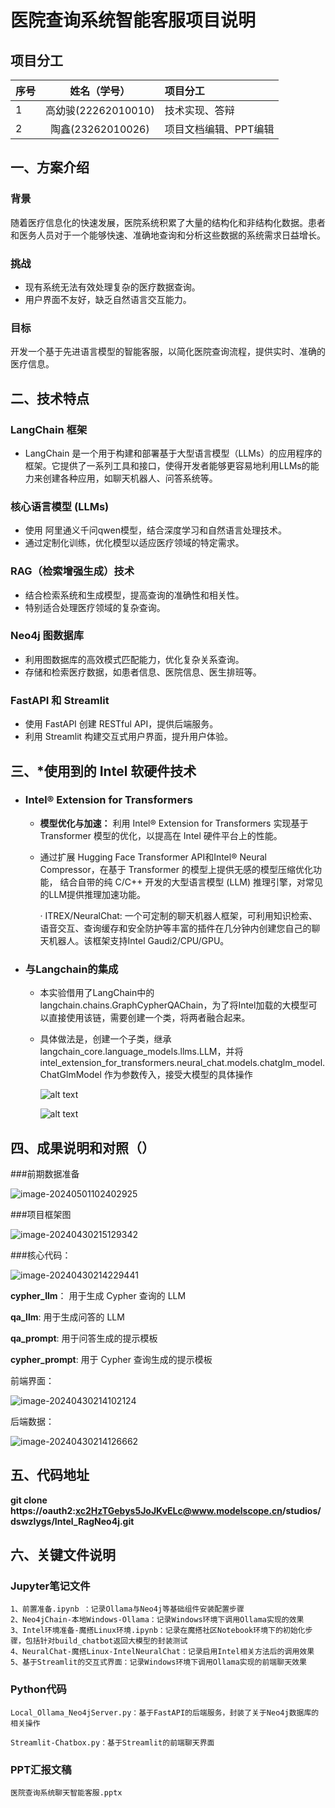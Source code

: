 # 医院查询系统智能客服项目说明

## 项目分工

| 序号 |    姓名（学号）     | 项目分工              |
| ---- | :-----------------: | :-------------------- |
| 1    | 高幼骏(22262010010) | 技术实现、答辩        |
| 2    |  陶鑫(23262010026)  | 项目文档编辑、PPT编辑 |



## 一、方案介绍

### 背景

随着医疗信息化的快速发展，医院系统积累了大量的结构化和非结构化数据。患者和医务人员对于一个能够快速、准确地查询和分析这些数据的系统需求日益增长。

### 挑战

- 现有系统无法有效处理复杂的医疗数据查询。
- 用户界面不友好，缺乏自然语言交互能力。

### 目标

开发一个基于先进语言模型的智能客服，以简化医院查询流程，提供实时、准确的医疗信息。

## 二、技术特点

### LangChain 框架

- LangChain 是一个用于构建和部署基于大型语言模型（LLMs）的应用程序的框架。它提供了一系列工具和接口，使得开发者能够更容易地利用LLMs的能力来创建各种应用，如聊天机器人、问答系统等。

### 核心语言模型 (LLMs)

- 使用 阿里通义千问qwen模型，结合深度学习和自然语言处理技术。
- 通过定制化训练，优化模型以适应医疗领域的特定需求。

### RAG（检索增强生成）技术

- 结合检索系统和生成模型，提高查询的准确性和相关性。
- 特别适合处理医疗领域的复杂查询。

### Neo4j 图数据库
- 利用图数据库的高效模式匹配能力，优化复杂关系查询。
- 存储和检索医疗数据，如患者信息、医院信息、医生排班等。

### FastAPI 和 Streamlit
- 使用 FastAPI 创建 RESTful API，提供后端服务。
- 利用 Streamlit 构建交互式用户界面，提升用户体验。

## 三、*使用到的 Intel 软硬件技术

- ### Intel® Extension for Transformers

    - **模型优化与加速：** 利用 Intel® Extension for Transformers 实现基于 Transformer 模型的优化，以提高在 Intel 硬件平台上的性能。

    - 通过扩展 Hugging Face Transformer API和Intel® Neural Compressor，在基于 Transformer 的模型上提供无感的模型压缩优化功能， 结合自带的纯 C/C++ 开发的大型语言模型 (LLM) 推理引擎，对常见的LLM提供推理加速功能。

        · ITREX/NeuralChat: 一个可定制的聊天机器人框架，可利用知识检索、语音交互、查询缓存和安全防护等丰富的插件在几分钟内创建您自己的聊天机器人。该框架支持Intel Gaudi2/CPU/GPU。
- ### 与Langchain的集成
  - 本实验借用了LangChain中的 langchain.chains.GraphCypherQAChain，为了将Intel加载的大模型可以直接使用该链，需要创建一个类，将两者融合起来。
  - 具体做法是，创建一个子类，继承 langchain_core.language_models.llms.LLM，并将 intel_extension_for_transformers.neural_chat.models.chatglm_model.ChatGlmModel 作为参数传入，接受大模型的具体操作

    ![alt text](image.png)

    ![alt text](image-3.png)

## 四、成果说明和对照（）

###前期数据准备

![image-20240501102402925](医院查询系统智能客服项目说明.assets/image-20240501102402925.png)

###项目框架图

![image-20240430215129342](医院查询系统智能客服项目说明.assets/image-20240430215129342.png)

###核心代码：

![image-20240430214229441](医院查询系统智能客服项目说明.assets/image-20240430214229441.png)

**cypher_llm**： 用于生成 Cypher 查询的 LLM

**qa_llm**: 用于生成问答的 LLM

**qa_prompt**: 用于问答生成的提示模板

**cypher_prompt**: 用于 Cypher 查询生成的提示模板

前端界面：

![image-20240430214102124](医院查询系统智能客服项目说明.assets/image-20240430214102124.png)

后端数据：

![image-20240430214126662](医院查询系统智能客服项目说明.assets/image-20240430214126662.png)

## 五、代码地址

**git clone https://oauth2:xc2HzTGebys5JoJKvELc@www.modelscope.cn/studios/dswzlygs/Intel_RagNeo4j.git**

## 六、关键文件说明

### Jupyter笔记文件
    1、前置准备.ipynb ：记录Ollama与Neo4j等基础组件安装配置步骤
    2、Neo4jChain-本地Windows-Ollama：记录Windows环境下调用Ollama实现的效果
    3、Intel环境准备-魔搭Linux环境.ipynb：记录在魔搭社区Notebook环境下的初始化步骤，包括针对build_chatbot返回大模型的封装测试
    4、NeuralChat-魔搭Linux-IntelNeuralChat：记录启用Intel相关方法后的调用效果
    5、基于Streamlit的交互式界面：记录Windows环境下调用Ollama实现的前端聊天效果

### Python代码
    Local_Ollama_Neo4jServer.py：基于FastAPI的后端服务，封装了关于Neo4j数据库的相关操作

    Streamlit-Chatbox.py：基于Streamlit的前端聊天界面

### PPT汇报文稿
    医院查询系统聊天智能客服.pptx



